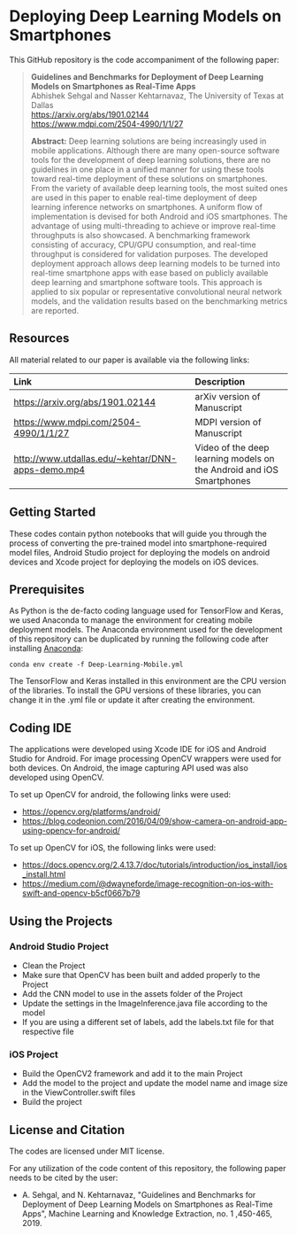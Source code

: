 # Deploying Deep Learning Models on Smartphones

This GitHub repository is the code accompaniment of the following paper:
> **Guidelines and Benchmarks for Deployment of Deep Learning Models on Smartphones as Real-Time Apps**<br>
> Abhishek Sehgal and Nasser Kehtarnavaz, The University of Texas at Dallas<br>
> https://arxiv.org/abs/1901.02144<br>
> https://www.mdpi.com/2504-4990/1/1/27<br>
>
> **Abstract:** Deep learning solutions are being increasingly used in mobile applications. Although there are many open-source software tools for the development of deep learning solutions, there are no guidelines in one place in a unified manner for using these tools toward real-time deployment of these solutions on smartphones. From the variety of available deep learning tools, the most suited ones are used in this paper to enable real-time deployment of deep learning inference networks on smartphones. A uniform flow of implementation is devised for both Android and iOS smartphones. The advantage of using multi-threading to achieve or improve real-time throughputs is also showcased. A benchmarking framework consisting of accuracy, CPU/GPU consumption, and real-time throughput is considered for validation purposes. The developed deployment approach allows deep learning models to be turned into real-time smartphone apps with ease based on publicly available deep learning and smartphone software tools. This approach is applied to six popular or representative convolutional neural network models, and the validation results based on the benchmarking metrics are reported.

## Resources
All material related to our paper is available via the following links:

|**Link**|Description
|:-------|:----------
|https://arxiv.org/abs/1901.02144| arXiv version of Manuscript
|https://www.mdpi.com/2504-4990/1/1/27| MDPI version of Manuscript
|http://www.utdallas.edu/~kehtar/DNN-apps-demo.mp4| Video of the deep learning models on the Android and iOS Smartphones

## Getting Started
These codes contain python notebooks that will guide you through the process of converting the pre-trained model into smartphone-required model files, Android Studio project for deploying the models on android devices and Xcode project for deploying the models on iOS devices.

## Prerequisites

As Python is the de-facto coding language used for TensorFlow and Keras, we used Anaconda to manage the environment for creating mobile deployment models. The Anaconda environment used for the development of this repository can be duplicated by running the following code after installing [Anaconda](https://www.anaconda.com/distribution/):
```
conda env create -f Deep-Learning-Mobile.yml
```
The TensorFlow and Keras installed in this environment are the CPU version of the libraries. To install the GPU versions of these libraries, you can change it in the .yml file or update it after creating the environment.

## Coding IDE

The applications were developed using Xcode IDE for iOS and Android Studio for Android. For image processing OpenCV wrappers were used for both devices. On Android, the image capturing API used was also developed using OpenCV.

To set up OpenCV for android, the following links were used:

- https://opencv.org/platforms/android/
- https://blog.codeonion.com/2016/04/09/show-camera-on-android-app-using-opencv-for-android/

To set up OpenCV for iOS, the following links were used:
- https://docs.opencv.org/2.4.13.7/doc/tutorials/introduction/ios_install/ios_install.html
- https://medium.com/@dwayneforde/image-recognition-on-ios-with-swift-and-opencv-b5cf0667b79

## Using the Projects

### Android Studio Project
- Clean the Project
- Make sure that OpenCV has been built and added properly to the Project
- Add the CNN model to use in the assets folder of the Project
- Update the settings in the ImageInference.java file according to the model
- If you are using a different set of labels, add the labels.txt file for that respective file

### iOS Project
- Build the OpenCV2 framework and add it to the main Project
- Add the model to the project and update the model name and image size in the ViewController.swift files
- Build the project

## License and Citation
The codes are licensed under MIT license.

For any utilization of the code content of this repository, the following paper needs to be cited by the user:

- A. Sehgal, and N. Kehtarnavaz, "Guidelines and Benchmarks for Deployment of Deep Learning Models on Smartphones as Real-Time Apps", Machine Learning and Knowledge Extraction, no. 1 ,450-465, 2019.
